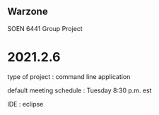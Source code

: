 ## Warzone
SOEN 6441 Group Project

# 2021.2.6
type of project : command line application

default meeting schedule : Tuesday 8:30 p.m. est

IDE : eclipse
